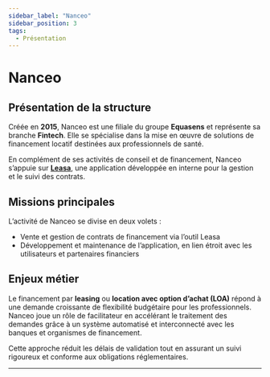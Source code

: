 ```yaml
---
sidebar_label: "Nanceo"
sidebar_position: 3
tags:
  - Présentation
---
```


# Nanceo

## Présentation de la structure

Créée en **2015**, Nanceo est une filiale du groupe **Equasens** et représente sa branche **Fintech**. Elle se spécialise dans la mise en œuvre de solutions de financement locatif destinées aux professionnels de santé.

En complément de ses activités de conseil et de financement, Nanceo s’appuie sur **[Leasa](./Leasa)**, une application développée en interne pour la gestion et le suivi des contrats.

## Missions principales

L’activité de Nanceo se divise en deux volets :

- Vente et gestion de contrats de financement via l’outil Leasa  
- Développement et maintenance de l’application, en lien étroit avec les utilisateurs et partenaires financiers

## Enjeux métier

Le financement par **leasing** ou **location avec option d’achat (LOA)** répond à une demande croissante de flexibilité budgétaire pour les professionnels. Nanceo joue un rôle de facilitateur en accélérant le traitement des demandes grâce à un système automatisé et interconnecté avec les banques et organismes de financement.

Cette approche réduit les délais de validation tout en assurant un suivi rigoureux et conforme aux obligations réglementaires.

---